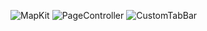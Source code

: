 ![MapKit](https://user-images.githubusercontent.com/38347138/125178837-10ca6680-e1f1-11eb-8ae3-9a664bd07aa5.gif)
![PageController](https://user-images.githubusercontent.com/38347138/125178838-11fb9380-e1f1-11eb-8f1b-0f9733e14cbd.gif)
![CustomTabBar](https://user-images.githubusercontent.com/38347138/127751201-3b1738b3-9d34-487f-abaf-cc5a1bcc4540.gif)
